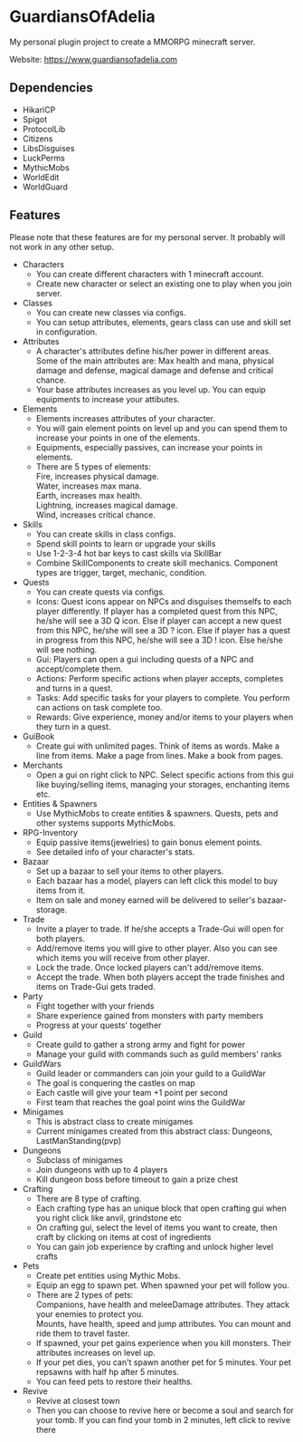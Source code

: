 # GuardiansOfAdelia

My personal plugin project to create a MMORPG minecraft server.

Website: https://www.guardiansofadelia.com

## Dependencies
* HikariCP
* Spigot
* ProtocolLib
* Citizens
* LibsDisguises
* LuckPerms
* MythicMobs
* WorldEdit
* WorldGuard

## Features

Please note that these features are for my personal server. It probably will not work in any other setup.
* Characters
  * You can create different characters with 1 minecraft account.
  * Create new character or select an existing one to play when you join server.
* Classes
  * You can create new classes via configs.
  * You can setup attributes, elements, gears class can use and skill set in configuration.
* Attributes
  * A character's attributes define his/her power in different areas. Some of the main attributes are: Max health and mana, physical damage and defense, magical damage and defense and critical chance.
  * Your base attributes increases as you level up. You can equip equipments to increase your attibutes.
* Elements
  * Elements increases attributes of your character.
  * You will gain element points on level up and you can spend them to increase your points in one of the elements.
  * Equipments, especially passives, can increase your points in elements.
  * There are 5 types of elements: <br/>
    Fire, increases physical damage. <br/>
    Water, increases max mana. <br/>
    Earth, increases max health. <br/>
    Lightning, increases magical damage. <br/>
    Wind, increases critical chance. <br/>
* Skills
  * You can create skills in class configs.
  * Spend skill points to learn or upgrade your skills
  * Use 1-2-3-4 hot bar keys to cast skills via SkillBar
  * Combine SkillComponents to create skill mechanics. Component types are trigger, target, mechanic, condition.
* Quests
  * You can create quests via configs.
  * Icons: Quest icons appear on NPCs and disguises themselfs to each player differently. 
    If player has a completed quest from this NPC, he/she will see a 3D Q icon.
    Else if player can accept a new quest from this NPC,  he/she will see a 3D ? icon.
    Else if player has a quest in progress from this NPC,  he/she will see a 3D ! icon.
    Else he/she will see nothing.
  * Gui: Players can open a gui including quests of a NPC and accept/complete them.
  * Actions: Perform specific actions when player accepts, completes and turns in a quest.
  * Tasks: Add specific tasks for your players to complete. You perform can actions on task complete too.
  * Rewards: Give experience, money and/or items to your players when they turn in a quest.
* GuiBook
  * Create gui with unlimited pages.
    Think of items as words. Make a line from items. Make a page from lines. Make a book from pages.
* Merchants
  * Open a gui on right click to NPC.
    Select specific actions from this gui like buying/selling items, managing your storages, enchanting items etc.
* Entities & Spawners
  * Use MythicMobs to create entities & spawners. Quests, pets and other systems supports MythicMobs.
* RPG-Inventory
  * Equip passive items(jewelries) to gain bonus element points.
  * See detailed info of your character's stats.
* Bazaar
  * Set up a bazaar to sell your items to other players.
  * Each bazaar has a model, players can left click this model to buy items from it.
  * Item on sale and money earned will be delivered to seller's bazaar-storage.
* Trade
  * Invite a player to trade. If he/she accepts a Trade-Gui will open for both players.
  * Add/remove items you will give to other player. Also you can see which items you will receive from other player.
  * Lock the trade. Once locked players can't add/remove items.
  * Accept the trade. When both players accept the trade finishes and items on Trade-Gui gets traded.
* Party
  * Fight together with your friends
  * Share experience gained from monsters with party members
  * Progress at your quests' together
* Guild
  * Create guild to gather a strong army and fight for power
  * Manage your guild with commands such as guild members' ranks
* GuildWars
  * Guild leader or commanders can join your guild to a GuildWar
  * The goal is conquering the castles on map
  * Each castle will give your team +1 point per second
  * First team that reaches the goal point wins the GuildWar
* Minigames
  * This is abstract class to create minigames
  * Current minigames created from this abstract class: Dungeons, LastManStanding(pvp)
* Dungeons
  * Subclass of minigames
  * Join dungeons with up to 4 players
  * Kill dungeon boss before timeout to gain a prize chest
* Crafting
  * There are 8 type of crafting. 
  * Each crafting type has an unique block that open crafting gui when you right click like anvil, grindstone etc
  * On crafting gui, select the level of items you want to create, then craft by clicking on items at cost of ingredients
  * You can gain job experience by crafting and unlock higher level crafts
* Pets
  * Create pet entities using Mythic Mobs.
  * Equip an egg to spawn pet. When spawned your pet will follow you.
  * There are 2 types of pets: <br/>
    Companions, have health and meleeDamage attributes. They attack your enemies to protect you. <br/>
    Mounts, have health, speed and jump attributes. You can mount and ride them to travel faster.
  * If spawned, your pet gains experience when you kill monsters. Their attributes increases on level up.
  * If your pet dies, you can't spawn another pet for 5 minutes. Your pet repsawns with half hp after 5 minutes.
  * You can feed pets to restore their healths.
* Revive
  * Revive at closest town
  * Then you can choose to revive here or become a soul and search for your tomb. If you can find your tomb in 2 minutes, left click to revive there
